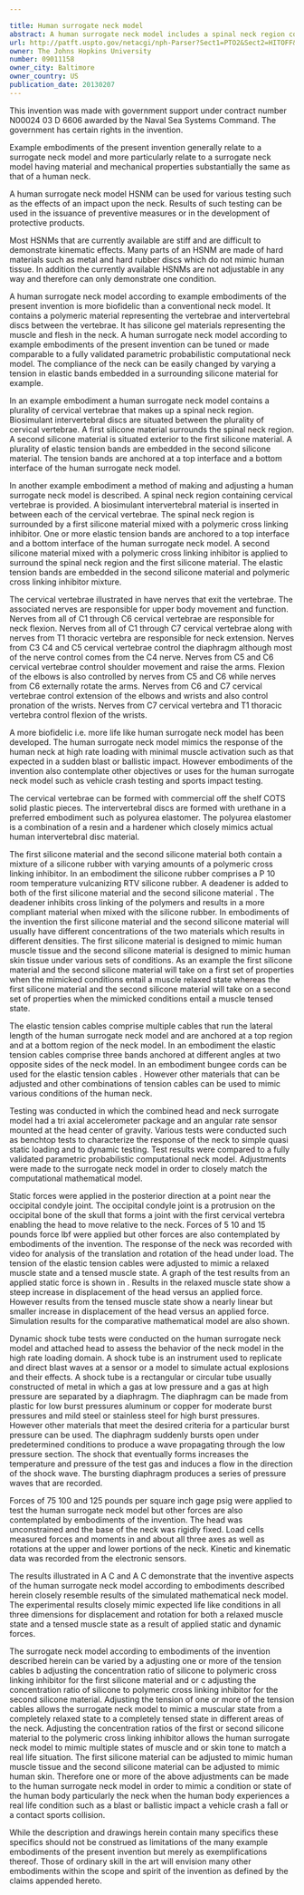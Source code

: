 ```yaml
---

title: Human surrogate neck model
abstract: A human surrogate neck model includes a spinal neck region containing cervical vertebrae. A biosimulant intervertebral material is inserted between the cervical vertebrae. The spinal neck region is surrounded by a first silicone material mixed with a polymeric cross-linking inhibitor. One or more elastic tension bands are anchored to a top interface and a bottom interface of the neck model. A second silicone material mixed with a polymeric cross-linking inhibitor is applied to surround the spinal neck region and the first silicone material and to embed the tension bands. One or more of the elastic tension bands and/or a concentration ratio of the first silicone material or second silicone material to the polymeric cross-linking inhibitor can be adjusted for variable test conditions to closely simulate or mimic the static and dynamic characteristics of a human neck in various scenarios.
url: http://patft.uspto.gov/netacgi/nph-Parser?Sect1=PTO2&Sect2=HITOFF&p=1&u=%2Fnetahtml%2FPTO%2Fsearch-adv.htm&r=1&f=G&l=50&d=PALL&S1=09011158&OS=09011158&RS=09011158
owner: The Johns Hopkins University
number: 09011158
owner_city: Baltimore
owner_country: US
publication_date: 20130207
---
```

This invention was made with government support under contract number N00024 03 D 6606 awarded by the Naval Sea Systems Command. The government has certain rights in the invention.

Example embodiments of the present invention generally relate to a surrogate neck model and more particularly relate to a surrogate neck model having material and mechanical properties substantially the same as that of a human neck.

A human surrogate neck model HSNM can be used for various testing such as the effects of an impact upon the neck. Results of such testing can be used in the issuance of preventive measures or in the development of protective products.

Most HSNMs that are currently available are stiff and are difficult to demonstrate kinematic effects. Many parts of an HSNM are made of hard materials such as metal and hard rubber discs which do not mimic human tissue. In addition the currently available HSNMs are not adjustable in any way and therefore can only demonstrate one condition.

A human surrogate neck model according to example embodiments of the present invention is more biofidelic than a conventional neck model. It contains a polymeric material representing the vertebrae and intervertebral discs between the vertebrae. It has silicone gel materials representing the muscle and flesh in the neck. A human surrogate neck model according to example embodiments of the present invention can be tuned or made comparable to a fully validated parametric probabilistic computational neck model. The compliance of the neck can be easily changed by varying a tension in elastic bands embedded in a surrounding silicone material for example.

In an example embodiment a human surrogate neck model contains a plurality of cervical vertebrae that makes up a spinal neck region. Biosimulant intervertebral discs are situated between the plurality of cervical vertebrae. A first silicone material surrounds the spinal neck region. A second silicone material is situated exterior to the first silicone material. A plurality of elastic tension bands are embedded in the second silicone material. The tension bands are anchored at a top interface and a bottom interface of the human surrogate neck model.

In another example embodiment a method of making and adjusting a human surrogate neck model is described. A spinal neck region containing cervical vertebrae is provided. A biosimulant intervertebral material is inserted in between each of the cervical vertebrae. The spinal neck region is surrounded by a first silicone material mixed with a polymeric cross linking inhibitor. One or more elastic tension bands are anchored to a top interface and a bottom interface of the human surrogate neck model. A second silicone material mixed with a polymeric cross linking inhibitor is applied to surround the spinal neck region and the first silicone material. The elastic tension bands are embedded in the second silicone material and polymeric cross linking inhibitor mixture.

The cervical vertebrae illustrated in have nerves that exit the vertebrae. The associated nerves are responsible for upper body movement and function. Nerves from all of C1 through C6 cervical vertebrae are responsible for neck flexion. Nerves from all of C1 through C7 cervical vertebrae along with nerves from T1 thoracic vertebra are responsible for neck extension. Nerves from C3 C4 and C5 cervical vertebrae control the diaphragm although most of the nerve control comes from the C4 nerve. Nerves from C5 and C6 cervical vertebrae control shoulder movement and raise the arms. Flexion of the elbows is also controlled by nerves from C5 and C6 while nerves from C6 externally rotate the arms. Nerves from C6 and C7 cervical vertebrae control extension of the elbows and wrists and also control pronation of the wrists. Nerves from C7 cervical vertebra and T1 thoracic vertebra control flexion of the wrists.

A more biofidelic i.e. more life like human surrogate neck model has been developed. The human surrogate neck model mimics the response of the human neck at high rate loading with minimal muscle activation such as that expected in a sudden blast or ballistic impact. However embodiments of the invention also contemplate other objectives or uses for the human surrogate neck model such as vehicle crash testing and sports impact testing.

The cervical vertebrae can be formed with commercial off the shelf COTS solid plastic pieces. The intervertebral discs are formed with urethane in a preferred embodiment such as polyurea elastomer. The polyurea elastomer is a combination of a resin and a hardener which closely mimics actual human intervertebral disc material.

The first silicone material and the second silicone material both contain a mixture of a silicone rubber with varying amounts of a polymeric cross linking inhibitor. In an embodiment the silicone rubber comprises a P 10 room temperature vulcanizing RTV silicone rubber. A deadener is added to both of the first silicone material and the second silicone material . The deadener inhibits cross linking of the polymers and results in a more compliant material when mixed with the silicone rubber. In embodiments of the invention the first silicone material and the second silicone material will usually have different concentrations of the two materials which results in different densities. The first silicone material is designed to mimic human muscle tissue and the second silicone material is designed to mimic human skin tissue under various sets of conditions. As an example the first silicone material and the second silicone material will take on a first set of properties when the mimicked conditions entail a muscle relaxed state whereas the first silicone material and the second silicone material will take on a second set of properties when the mimicked conditions entail a muscle tensed state.

The elastic tension cables comprise multiple cables that run the lateral length of the human surrogate neck model and are anchored at a top region and at a bottom region of the neck model. In an embodiment the elastic tension cables comprise three bands anchored at different angles at two opposite sides of the neck model. In an embodiment bungee cords can be used for the elastic tension cables . However other materials that can be adjusted and other combinations of tension cables can be used to mimic various conditions of the human neck.

Testing was conducted in which the combined head and neck surrogate model had a tri axial accelerometer package and an angular rate sensor mounted at the head center of gravity. Various tests were conducted such as benchtop tests to characterize the response of the neck to simple quasi static loading and to dynamic testing. Test results were compared to a fully validated parametric probabilistic computational neck model. Adjustments were made to the surrogate neck model in order to closely match the computational mathematical model.

Static forces were applied in the posterior direction at a point near the occipital condyle joint. The occipital condyle joint is a protrusion on the occipital bone of the skull that forms a joint with the first cervical vertebra enabling the head to move relative to the neck. Forces of 5 10 and 15 pounds force lbf were applied but other forces are also contemplated by embodiments of the invention. The response of the neck was recorded with video for analysis of the translation and rotation of the head under load. The tension of the elastic tension cables were adjusted to mimic a relaxed muscle state and a tensed muscle state. A graph of the test results from an applied static force is shown in . Results in the relaxed muscle state show a steep increase in displacement of the head versus an applied force. However results from the tensed muscle state show a nearly linear but smaller increase in displacement of the head versus an applied force. Simulation results for the comparative mathematical model are also shown.

Dynamic shock tube tests were conducted on the human surrogate neck model and attached head to assess the behavior of the neck model in the high rate loading domain. A shock tube is an instrument used to replicate and direct blast waves at a sensor or a model to simulate actual explosions and their effects. A shock tube is a rectangular or circular tube usually constructed of metal in which a gas at low pressure and a gas at high pressure are separated by a diaphragm. The diaphragm can be made from plastic for low burst pressures aluminum or copper for moderate burst pressures and mild steel or stainless steel for high burst pressures. However other materials that meet the desired criteria for a particular burst pressure can be used. The diaphragm suddenly bursts open under predetermined conditions to produce a wave propagating through the low pressure section. The shock that eventually forms increases the temperature and pressure of the test gas and induces a flow in the direction of the shock wave. The bursting diaphragm produces a series of pressure waves that are recorded.

Forces of 75 100 and 125 pounds per square inch gage psig were applied to test the human surrogate neck model but other forces are also contemplated by embodiments of the invention. The head was unconstrained and the base of the neck was rigidly fixed. Load cells measured forces and moments in and about all three axes as well as rotations at the upper and lower portions of the neck. Kinetic and kinematic data was recorded from the electronic sensors.

The results illustrated in A C and A C demonstrate that the inventive aspects of the human surrogate neck model according to embodiments described herein closely resemble results of the simulated mathematical neck model. The experimental results closely mimic expected life like conditions in all three dimensions for displacement and rotation for both a relaxed muscle state and a tensed muscle state as a result of applied static and dynamic forces.

The surrogate neck model according to embodiments of the invention described herein can be varied by a adjusting one or more of the tension cables b adjusting the concentration ratio of silicone to polymeric cross linking inhibitor for the first silicone material and or c adjusting the concentration ratio of silicone to polymeric cross linking inhibitor for the second silicone material. Adjusting the tension of one or more of the tension cables allows the surrogate neck model to mimic a muscular state from a completely relaxed state to a completely tensed state in different areas of the neck. Adjusting the concentration ratios of the first or second silicone material to the polymeric cross linking inhibitor allows the human surrogate neck model to mimic multiple states of muscle and or skin tone to match a real life situation. The first silicone material can be adjusted to mimic human muscle tissue and the second silicone material can be adjusted to mimic human skin. Therefore one or more of the above adjustments can be made to the human surrogate neck model in order to mimic a condition or state of the human body particularly the neck when the human body experiences a real life condition such as a blast or ballistic impact a vehicle crash a fall or a contact sports collision.

While the description and drawings herein contain many specifics these specifics should not be construed as limitations of the many example embodiments of the present invention but merely as exemplifications thereof. Those of ordinary skill in the art will envision many other embodiments within the scope and spirit of the invention as defined by the claims appended hereto.

